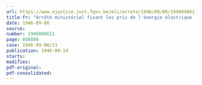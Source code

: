 ```yaml
---
url: https://www.ejustice.just.fgov.be/eli/arrete/1946/09/06/1946090611/justel
title-fr: "Arrêté ministériel fixant les prix de l'énergie électrique fournie au tarif plein éclairage"
date: 1946-09-06
source:
number: 1946090611
page: 888888
case: 1946-09-06/11
publication: 1946-09-14
starts:
modifies:
pdf-original:
pdf-consolidated:
---
```


